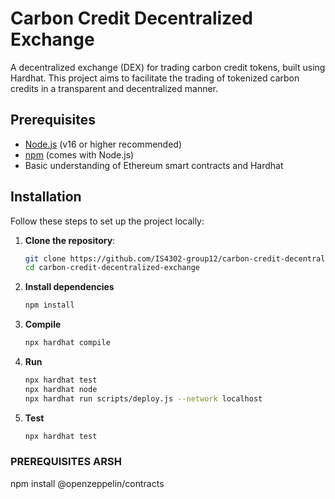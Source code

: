 # Carbon Credit Decentralized Exchange

A decentralized exchange (DEX) for trading carbon credit tokens, built using Hardhat. This project aims to facilitate the trading of tokenized carbon credits in a transparent and decentralized manner.

## Prerequisites

- [Node.js](https://nodejs.org/) (v16 or higher recommended)
- [npm](https://www.npmjs.com/) (comes with Node.js)
- Basic understanding of Ethereum smart contracts and Hardhat

## Installation

Follow these steps to set up the project locally:

1. **Clone the repository**:
   ```bash
   git clone https://github.com/IS4302-group12/carbon-credit-decentralized-exchange
   cd carbon-credit-decentralized-exchange
   ```
2. **Install dependencies**
    ```bash
    npm install
    ```
3. **Compile**
    ```bash
    npx hardhat compile
    ```
4. **Run**
    ```bash
    npx hardhat test
    npx hardhat node
    npx hardhat run scripts/deploy.js --network localhost
    ```
5. **Test**
    ```bash
    npx hardhat test
    ```


### PREREQUISITES ARSH ###
npm install @openzeppelin/contracts
